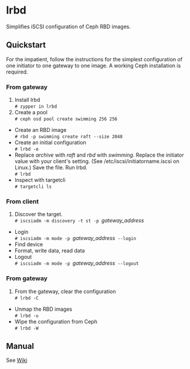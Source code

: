 # lrbd
Simplifies iSCSI configuration of Ceph RBD images.

## Quickstart

For the impatient, follow the instructions for the simplest configuration of one initiator to one gateway to one image.  A working Ceph installation is required.

### From gateway
1. Install lrbd  
`# zypper in lrbd`
2. Create a pool  
`# ceph osd pool create swimming 256 256`
* Create an RBD image  
`# rbd -p swimming create raft --size 2048`
* Create an initial configuration  
`# lrbd -e`
* Replace *archive* with *raft* and *rbd* with *swimming*.  Replace the initiator value with your client's setting. (See /etc/iscsi/initiatorname.iscsi on Linux.) Save the file.  Run lrbd.  
`# lrbd`
* Inspect with targetcli  
`# targetcli ls`

### From client
1. Discover the target.  
`# iscsiadm -m discovery -t st -p `*gateway_address*
* Login  
`# iscsiadm -m mode -p `*gateway_address*` --login`
* Find device   
* Format, write data, read data
* Logout  
`# iscsiadm -m mode -p `*gateway_address*` --logout`

### From gateway
1. From the gateway, clear the configuration  
`# lrbd -C`
* Unmap the RBD images  
`# lrbd -u`
* Wipe the configuration from Ceph  
`# lrbd -W`

## Manual

See [Wiki](https://github.com/swiftgist/lrbd/wiki)
